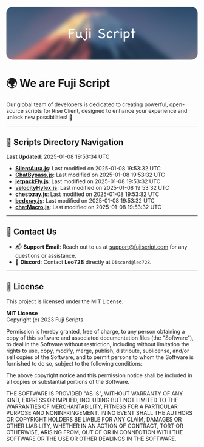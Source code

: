 ![Banner](.github/b.webp)

# 🌍 **We are Fuji Script**

Our global team of developers is dedicated to creating powerful, open-source scripts for Rise Client, designed to enhance your experience and unlock new possibilities! 🌟

---
<!-- SCRIPTS_NAVIGATION_START -->
## 📂 **Scripts Directory Navigation**

**Last Updated**: 2025-01-08 19:53:34 UTC

- **[SilentAura.js](scripts/SilentAura.js)**: Last modified on 2025-01-08 19:53:32 UTC
- **[ChatBypass.js](scripts/ChatBypass.js)**: Last modified on 2025-01-08 19:53:32 UTC
- **[jetpackFly.js](scripts/jetpackFly.js)**: Last modified on 2025-01-08 19:53:32 UTC
- **[velocityHylex.js](scripts/velocityHylex.js)**: Last modified on 2025-01-08 19:53:32 UTC
- **[chestxray.js](scripts/chestxray.js)**: Last modified on 2025-01-08 19:53:32 UTC
- **[bedxray.js](scripts/bedxray.js)**: Last modified on 2025-01-08 19:53:32 UTC
- **[chatMacro.js](scripts/chatMacro.js)**: Last modified on 2025-01-08 19:53:32 UTC

<!-- SCRIPTS_NAVIGATION_END -->

---

## 💬 **Contact Us**  
- 📬 **Support Email**: Reach out to us at [support@fujiscript.com](mailto:support@fujiscript.com) for any questions or assistance.  
- 💬 **Discord**: Contact **Leo728** directly at `Discord@leo728`.

---

## 📜 **License**

This project is licensed under the MIT License.  

**MIT License**  
Copyright (c) 2023 Fuji Scripts  

Permission is hereby granted, free of charge, to any person obtaining a copy of this software and associated documentation files (the "Software"), to deal in the Software without restriction, including without limitation the rights to use, copy, modify, merge, publish, distribute, sublicense, and/or sell copies of the Software, and to permit persons to whom the Software is furnished to do so, subject to the following conditions:  

The above copyright notice and this permission notice shall be included in all copies or substantial portions of the Software.  

THE SOFTWARE IS PROVIDED "AS IS", WITHOUT WARRANTY OF ANY KIND, EXPRESS OR IMPLIED, INCLUDING BUT NOT LIMITED TO THE WARRANTIES OF MERCHANTABILITY, FITNESS FOR A PARTICULAR PURPOSE AND NONINFRINGEMENT. IN NO EVENT SHALL THE AUTHORS OR COPYRIGHT HOLDERS BE LIABLE FOR ANY CLAIM, DAMAGES OR OTHER LIABILITY, WHETHER IN AN ACTION OF CONTRACT, TORT OR OTHERWISE, ARISING FROM, OUT OF OR IN CONNECTION WITH THE SOFTWARE OR THE USE OR OTHER DEALINGS IN THE SOFTWARE.  
